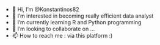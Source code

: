 - 👋 Hi, I’m @Konstantinos82
- 👀 I’m interested in becoming really efficient data analyst
- 🌱 I’m currently learning R and Python programming
- 💞️ I’m looking to collaborate on ...
- 📫 How to reach me : via this platform :)

<!---
Konstantinos82/Konstantinos82 is a ✨ special ✨ repository because its `README.md` (this file) appears on your GitHub profile.
You can click the Preview link to take a look at your changes.
--->
